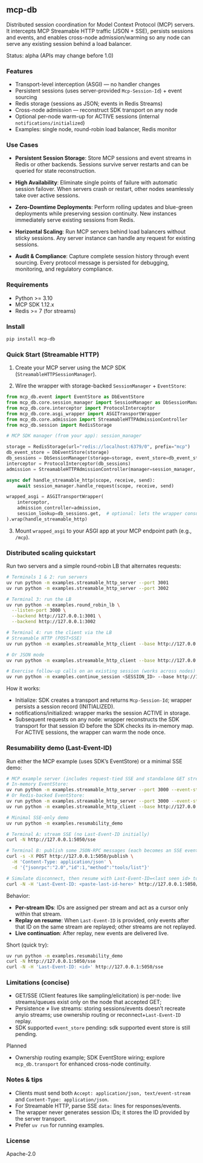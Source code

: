 ## mcp-db

Distributed session coordination for Model Context Protocol (MCP) servers. It intercepts MCP Streamable HTTP traffic (JSON + SSE), persists sessions and events, and enables cross-node admission/warming so any node can serve any existing session behind a load balancer.

Status: alpha (APIs may change before 1.0)

### Features
- Transport-level interception (ASGI) — no handler changes
- Persistent sessions (uses server-provided `Mcp-Session-Id`) + event sourcing
- Redis storage (sessions as JSON; events in Redis Streams)
- Cross-node admission — reconstruct SDK transport on any node
- Optional per-node warm-up for ACTIVE sessions (internal `notifications/initialized`)
- Examples: single node, round-robin load balancer, Redis monitor

### Use Cases

- **Persistent Session Storage**: Store MCP sessions and event streams in Redis or other backends. Sessions survive server restarts and can be queried for state reconstruction.

- **High Availability**: Eliminate single points of failure with automatic session failover. When servers crash or restart, other nodes seamlessly take over active sessions.

- **Zero-Downtime Deployments**: Perform rolling updates and blue-green deployments while preserving session continuity. New instances immediately serve existing sessions from Redis.

- **Horizontal Scaling**: Run MCP servers behind load balancers without sticky sessions. Any server instance can handle any request for existing sessions.

- **Audit & Compliance**: Capture complete session history through event sourcing. Every protocol message is persisted for debugging, monitoring, and regulatory compliance.

### Requirements
- Python >= 3.10
- MCP SDK 1.12.x
- Redis >= 7 (for streams)

### Install

```bash
pip install mcp-db
```

### Quick Start (Streamable HTTP)

1) Create your MCP server using the MCP SDK (`StreamableHTTPSessionManager`).

2) Wire the wrapper with storage-backed `SessionManager` + `EventStore`:

```python
from mcp_db.event import EventStore as DbEventStore
from mcp_db.core.session_manager import SessionManager as DbSessionManager
from mcp_db.core.interceptor import ProtocolInterceptor
from mcp_db.core.asgi_wrapper import ASGITransportWrapper
from mcp_db.core.admission import StreamableHTTPAdmissionController
from mcp_db.session import RedisStorage

# MCP SDK manager (from your app): session_manager

storage = RedisStorage(url="redis://localhost:6379/0", prefix="mcp")
db_event_store = DbEventStore(storage)
db_sessions = DbSessionManager(storage=storage, event_store=db_event_store)
interceptor = ProtocolInterceptor(db_sessions)
admission = StreamableHTTPAdmissionController(manager=session_manager, app=app)

async def handle_streamable_http(scope, receive, send):
    await session_manager.handle_request(scope, receive, send)

wrapped_asgi = ASGITransportWrapper(
    interceptor,
    admission_controller=admission,
    session_lookup=db_sessions.get,  # optional: lets the wrapper consult storage
).wrap(handle_streamable_http)
```

3) Mount `wrapped_asgi` to your ASGI app at your MCP endpoint path (e.g., `/mcp`).

### Distributed scaling quickstart

Run two servers and a simple round-robin LB that alternates requests:

```bash
# Terminals 1 & 2: run servers
uv run python -m examples.streamable_http_server --port 3001
uv run python -m examples.streamable_http_server --port 3002

# Terminal 3: run the LB
uv run python -m examples.round_robin_lb \
  --listen-port 3000 \
  --backend http://127.0.0.1:3001 \
  --backend http://127.0.0.1:3002

# Terminal 4: run the client via the LB
# Streamable HTTP (POST+SSE)
uv run python -m examples.streamable_http_client --base http://127.0.0.1:3000/mcp/ --shttp

# Or JSON mode
uv run python -m examples.streamable_http_client --base http://127.0.0.1:3000/mcp/ --no-shttp

# Exercise follow-up calls on an existing session (works across nodes)
uv run python -m examples.continue_session <SESSION_ID> --base http://127.0.0.1:3000/mcp/ --shttp
```

How it works:
- Initialize: SDK creates a transport and returns `Mcp-Session-Id`; wrapper persists a session record (INITIALIZED).
- notifications/initialized: wrapper marks the session ACTIVE in storage.
- Subsequent requests on any node: wrapper reconstructs the SDK transport for that session ID before the SDK checks its in-memory map. For ACTIVE sessions, the wrapper can warm the node once.


### Resumability demo (Last-Event-ID)

Run either the MCP example (uses SDK’s EventStore) or a minimal SSE demo:

```bash
# MCP example server (includes request-tied SSE and standalone GET stream)
# In-memory EventStore:
uv run python -m examples.streamable_http_server --port 3000 --event-store memory
# Or Redis-backed EventStore:
uv run python -m examples.streamable_http_server --port 3000 --event-store redis --redis-url redis://localhost:6379/0 --redis-prefix mcp
uv run python -m examples.streamable_http_client --base http://127.0.0.1:3000/mcp/ --shttp

# Minimal SSE-only demo
uv run python -m examples.resumability_demo

# Terminal A: stream SSE (no Last-Event-ID initially)
curl -N http://127.0.0.1:5050/sse

# Terminal B: publish some JSON-RPC messages (each becomes an SSE event with an id)
curl -s -X POST http://127.0.0.1:5050/publish \
  -H 'Content-Type: application/json' \
  -d '{"jsonrpc":"2.0","id":1,"method":"tools/list"}'

# Simulate disconnect, then resume with Last-Event-ID=<last seen id> to receive only later events
curl -N -H 'Last-Event-ID: <paste-last-id-here>' http://127.0.0.1:5050/sse
```

Behavior:
- **Per-stream IDs**: IDs are assigned per stream and act as a cursor only within that stream.
- **Replay on resume**: When `Last-Event-ID` is provided, only events after that ID on the same stream are replayed; other streams are not replayed.
- **Live continuation**: After replay, new events are delivered live.

Short (quick try):

```bash
uv run python -m examples.resumability_demo
curl -N http://127.0.0.1:5050/sse
curl -N -H 'Last-Event-ID: <id>' http://127.0.0.1:5050/sse
```

### Limitations (concise)

- GET/SSE (Client features like sampling/elicitation) is per-node: live streams/queues exist only on the node that accepted GET;
- Persistence ≠ live streams: storing sessions/events doesn’t recreate anyio streams; use ownership routing or reconnect+`Last-Event-ID` replay.
- SDK supported `event_store` pending: sdk supported event store is still pending.

Planned
- Ownership routing example; SDK EventStore wiring; explore `mcp_db.transport` for enhanced cross-node continuity.


### Notes & tips
- Clients must send both `Accept: application/json, text/event-stream` and `Content-Type: application/json`.
- For Streamable HTTP, parse SSE `data:` lines for responses/events.
- The wrapper never generates session IDs; it stores the ID provided by the server transport.
- Prefer `uv run` for running examples.

### License
Apache-2.0

